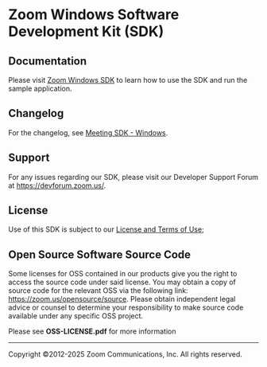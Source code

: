 # Zoom Windows Software Development Kit (SDK)

## Documentation
Please visit [Zoom Windows SDK](https://developers.zoom.us/docs/meeting-sdk/windows/) to learn how to use the SDK and run the sample application.

## Changelog

For the changelog, see [Meeting SDK - Windows](https://devsupport.zoom.us/hc/en-us/sections/9481900481805-Windows).

## Support

For any issues regarding our SDK, please visit our Developer Support Forum at https://devforum.zoom.us/.

## License

Use of this SDK is subject to our [License and Terms of Use](https://explore.zoom.us/docs/en-us/zoom_api_license_and_tou.html);

## Open Source Software Source Code

Some licenses for OSS contained in our products give you the right to access the source code under said license. You may obtain a copy of source code for the relevant OSS via the following link: https://zoom.us/opensource/source. Please obtain independent legal advice or counsel to determine your responsibility to make source code available under any specific OSS project.

Please see **OSS-LICENSE.pdf** for more information  

---
Copyright ©2012-2025 Zoom Communications, Inc. All rights reserved.
